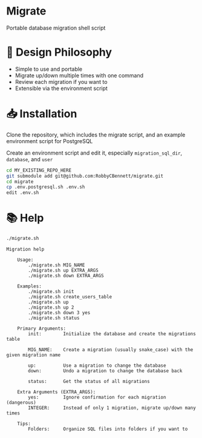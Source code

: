 # Migrate

Portable database migration shell script

# 🧠 Design Philosophy

* Simple to use and portable
* Migrate up/down multiple times with one command
* Review each migration if you want to
* Extensible via the environment script

# 📥 Installation

Clone the repository, which includes the migrate script, and an example environment script for PostgreSQL

Create an environment script and edit it, especially `migration_sql_dir`, `database`, and `user`

```sh
cd MY_EXISTING_REPO_HERE
git submodule add git@github.com:RobbyCBennett/migrate.git
cd migrate
cp .env.postgresql.sh .env.sh
edit .env.sh
```

# 📚 Help

```sh
./migrate.sh
```

```
Migration help

    Usage:
        ./migrate.sh MIG_NAME
        ./migrate.sh up EXTRA_ARGS
        ./migrate.sh down EXTRA_ARGS

    Examples:
        ./migrate.sh init
        ./migrate.sh create_users_table
        ./migrate.sh up
        ./migrate.sh up 2
        ./migrate.sh down 3 yes
        ./migrate.sh status

    Primary Arguments:
        init:        Initialize the database and create the migrations table

        MIG_NAME:    Create a migration (usually snake_case) with the given migration name

        up:          Use a migration to change the database
        down:        Undo a migration to change the database back

        status:      Get the status of all migrations

    Extra Arguments (EXTRA_ARGS):
        yes:         Ignore confirmation for each migration (dangerous)
        INTEGER:     Instead of only 1 migration, migrate up/down many times

    Tips:
        Folders:     Organize SQL files into folders if you want to
```

